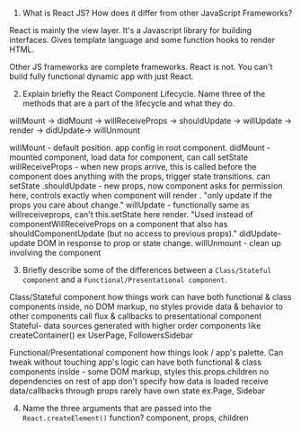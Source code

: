 1. What is React JS? How does it differ from other JavaScript Frameworks?

React is mainly the view layer. It's a Javascript library for building interfaces. Gives template language and some function hooks to render HTML.

Other JS frameworks are complete frameworks. React is not. You can't build fully functional dynamic app with just React. 

2. Explain briefly the React Component Lifecycle. Name three of the methods that are a part of the lifecycle and what they do.

willMount ->  didMount -> willReceiveProps -> shouldUpdate -> willUpdate -> render -> didUpdate-> willUnmount 

willMount - default position. app config in root component. 
didMount - mounted component, load data for component, can call setState
willReceiveProps - when new props arrive, this is called before the component does anything with the props, trigger state transitions. can setState
.shouldUpdate - new props, now component asks for permission here, controls exactly when component will render . "only update if the props you care about change."
willUpdate - functionally same as willreceiveprops, can't this.setState here
render. "Used instead of componentWillReceiveProps on a component that also has shouldComponentUpdate (but no access to previous props)."
didUpdate- update DOM in response to prop or state change. 
willUnmount - clean up involving the component

3. Briefly describe some of the differences between a `Class/Stateful component` and a `Functional/Presentational component`.

Class/Stateful component
how things work
can have both functional & class components inside, no DOM markup, no styles
provide data & behavior to other components
call flux & callbacks to presentational component
Stateful- data sources
generated with higher order components like createContainer()
ex UserPage, FollowersSidebar

Functional/Presentational component
how things look / app's palette. Can tweak without touching app's logic
can have both functional & class components inside - some DOM markup, styles
this.props.children
no dependencies on rest of app
don't specify how data is loaded 
receive data/callbacks through props
rarely have own state
ex.Page, Sidebar

4. Name the three arguments that are passed into the `React.createElement()` function?
component, props, children

